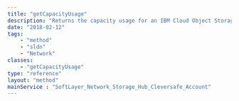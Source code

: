 ```yaml
---
title: "getCapacityUsage"
description: "Returns the capacity usage for an IBM Cloud Object Storage account. "
date: "2018-02-12"
tags:
    - "method"
    - "sldn"
    - "Network"
classes:
    - "getCapacityUsage"
type: "reference"
layout: "method"
mainService : "SoftLayer_Network_Storage_Hub_Cleversafe_Account"
---
```

